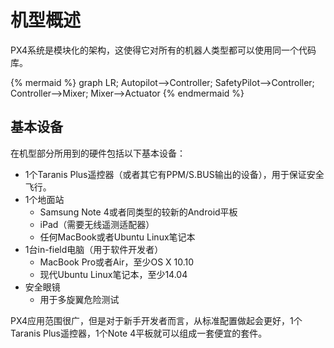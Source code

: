 # 机型概述


PX4系统是模块化的架构，这使得它对所有的机器人类型都可以使用同一个代码库。

{% mermaid %}
graph LR;
  Autopilot-->Controller;
  SafetyPilot-->Controller;
  Controller-->Mixer;
  Mixer-->Actuator
{% endmermaid %}

## 基本设备

在机型部分所用到的硬件包括以下基本设备：

- 1个Taranis Plus遥控器（或者其它有PPM/S.BUS输出的设备），用于保证安全飞行。
- 1个地面站
  - Samsung Note 4或者同类型的较新的Android平板
  - iPad（需要无线遥测适配器）
  - 任何MacBook或者Ubuntu Linux笔记本
- 1台in-field电脑（用于软件开发者）
  - MacBook Pro或者Air，至少OS X 10.10
  - 现代Ubuntu Linux笔记本，至少14.04
- 安全眼镜
  - 用于多旋翼危险测试

PX4应用范围很广，但是对于新手开发者而言，从标准配置做起会更好，1个Taranis Plus遥控器，1个Note 4平板就可以组成一套便宜的套件。